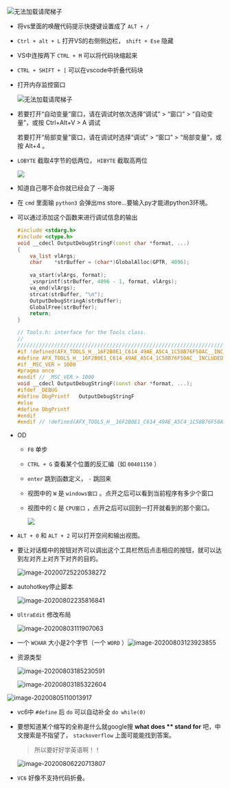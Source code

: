 ![无法加载请爬梯子](https://raw.githubusercontent.com/smallzhong/picgo-pic-bed/master/20200706175612.png)

+ 将vs里面的唤醒代码提示快捷键设置成了 `ALT + /`

+ `Ctrl + alt + L` 打开VS的右侧侧边栏， `shift + Ese` 隐藏

+ VS中连按两下 `CTRL + M` 可以将代码块缩起来

  

+ `CTRL + SHIFT + [` 可以在vscode中折叠代码块

+ 打开内存监控窗口

  ![无法加载请爬梯子](https://raw.githubusercontent.com/smallzhong/picgo-pic-bed/master/20200721115806.png)

+ 若要打开“自动变量”窗口，请在调试时依次选择“调试” > “窗口” > “自动变量”，或按 Ctrl+Alt+V > A 调试 

  若要打开“局部变量”窗口，请在调试时选择“调试” > “窗口” > “局部变量”，或按 Alt+4 。

+ `LOBYTE` 截取4字节的低两位， `HIBYTE` 截取高两位

  ![](https://raw.githubusercontent.com/smallzhong/picgo-pic-bed/master/20200723002011.png)
  
+ 知道自己哪不会你就已经会了 --海哥

+ 在 `cmd` 里面输 `python3` 会弹出ms store...要输入py才能进python3环境。

+ 可以通过添加这个函数来进行调试信息的输出

  ```cpp
  #include <stdarg.h>
  #include <ctype.h>
  void __cdecl OutputDebugStringF(const char *format, ...)  
  {  
      va_list vlArgs;  
      char    *strBuffer = (char*)GlobalAlloc(GPTR, 4096);  
  	
      va_start(vlArgs, format);  
      _vsnprintf(strBuffer, 4096 - 1, format, vlArgs);  
      va_end(vlArgs);  
      strcat(strBuffer, "\n");  
      OutputDebugStringA(strBuffer);  
      GlobalFree(strBuffer);  
      return;  
  }  
  ```

  ```cpp
  // Tools.h: interface for the Tools class.
  //
  //////////////////////////////////////////////////////////////////////
  #if !defined(AFX_TOOLS_H__16F2B0E1_C614_49AE_A5C4_1C58B76F50AC__INCLUDED_)
  #define AFX_TOOLS_H__16F2B0E1_C614_49AE_A5C4_1C58B76F50AC__INCLUDED_
  #if _MSC_VER > 1000
  #pragma once
  #endif // _MSC_VER > 1000
  void __cdecl OutputDebugStringF(const char *format, ...); 
  #ifdef _DEBUG  
  #define DbgPrintf   OutputDebugStringF  
  #else  
  #define DbgPrintf  
  #endif 
  #endif // !defined(AFX_TOOLS_H__16F2B0E1_C614_49AE_A5C4_1C58B76F50AC__INCLUDED_)
  ```

  

+ OD 

  + `F8` 单步

  + `CTRL + G` 查看某个位置的反汇编（如 `00401150` ）

  + `enter` 跳到函数定义， `-` 跳回来

  + 视图中的 `W` 是 `windows窗口` 。点开之后可以看到当前程序有多少个窗口

  + 视图中的 `C` 是 `CPU窗口` ，点开之后可以回到一打开就看到的那个窗口。

    ![](https://raw.githubusercontent.com/smallzhong/picgo-pic-bed/master/20200725195815.png) 

+ `ALT + 0` 和 `ALT + 2` 可以打开空间和输出视图。

+ 要让对话框中的按钮对齐可以调出这个工具栏然后点击相应的按钮，就可以达到左对齐上对齐下对齐的目的。

  ![image-20200725220538272](https://raw.githubusercontent.com/smallzhong/picgo-pic-bed/master/image-20200725220538272.png)

+ autohotkey停止脚本

  ![image-20200802235816841](https://raw.githubusercontent.com/smallzhong/picgo-pic-bed/master/image-20200802235816841.png)

+ `UltraEdit` 修改布局

  ![image-20200803111907063](https://raw.githubusercontent.com/smallzhong/picgo-pic-bed/master/image-20200803111907063.png)

+ 一个 `WCHAR` 大小是2个字节（一个 `WORD` ）![image-20200803123923855](https://raw.githubusercontent.com/smallzhong/picgo-pic-bed/master/image-20200803123923855.png)

+ 资源类型

  ![image-20200803185230591](https://raw.githubusercontent.com/smallzhong/picgo-pic-bed/master/image-20200803185230591.png)

  ![image-20200803185322604](https://raw.githubusercontent.com/smallzhong/picgo-pic-bed/master/image-20200803185322604.png)

![image-20200805110013917](https://raw.githubusercontent.com/smallzhong/picgo-pic-bed/master/image-20200805110013917.png)

+ vc6中 `#define` 后 `do` 可以自动补全 `do while(0)`

+ 要想知道某个缩写的全称是什么就google搜 **what does \*\* stand for** 吧，中文搜索是不指望了， `stackoverflow` 上面可能能找到答案。

  > 所以要好好学英语啊！！

  ![image-20200806220713807](https://raw.githubusercontent.com/smallzhong/picgo-pic-bed/master/image-20200806220713807.png)

+ `VC6` 好像不支持代码折叠。